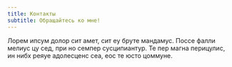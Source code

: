 ```yaml
---
title: Контакты
subtitle: Обращайтесь ко мне!
---
```

Лорем ипсум долор сит амет, сит еу бруте мандамус. Поссе фалли мелиус цу сед, при но семпер сусципиантур. Те пер магна перицулис, ин нибх реяуе адолесценс сеа, еос те юсто цоммуне.
